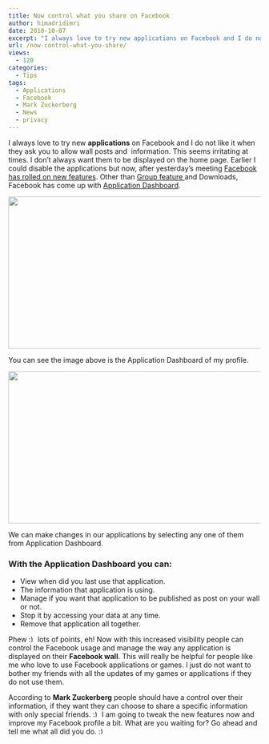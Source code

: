 ```yaml
---
title: Now control what you share on Facebook
author: himadridimri
date: 2010-10-07
excerpt: "I always love to try new applications on Facebook and I do not like it when they ask you to allow wall posts and  information. This seems irritating at times. I dont always want them to be displayed on the home page. Earlier I could disable the applications but now, after yesterday's meeting Facebook has rolled on new features. Other than Group feature  and Downloads, Facebook has come up with Application Dashboard."
url: /now-control-what-you-share/
views:
  - 120
categories:
  - Tips
tags:
  - Applications
  - Facebook
  - Mark Zuckerberg
  - News
  - privacy
---
```

I always love to try new **applications** on Facebook and I do not like it when they ask you to allow wall posts and  information. This seems irritating at times. I don&#8217;t always want them to be displayed on the home page. Earlier I could disable the applications but now, after yesterday&#8217;s meeting <a href="http://blog.facebook.com/blog.php?post=434691727130" onclick="_gaq.push(['_trackEvent', 'outbound-article', 'http://blog.facebook.com/blog.php?post=434691727130', 'Facebook has rolled on new features']);" >Facebook has rolled on new features</a>. Other than <a href="http://fbknol.com/facebook-unveils-new-groups-to-share-collaborate-and-group-chat/" onclick="_gaq.push(['_trackEvent', 'outbound-article', 'http://fbknol.com/facebook-unveils-new-groups-to-share-collaborate-and-group-chat/', 'Group feature ']);" >Group feature </a>and Downloads, Facebook has come up with <a href="http://www.facebook.com/settings/?tab=applications" onclick="_gaq.push(['_trackEvent', 'outbound-article', 'http://www.facebook.com/settings/?tab=applications', 'Application Dashboard']);" >Application Dashboard</a>.

<a href="http://fbknol.com/now-control-what-you-share/screenshot_023-2/" onclick="_gaq.push(['_trackEvent', 'outbound-article', 'http://fbknol.com/now-control-what-you-share/screenshot_023-2/', '']);" rel="attachment wp-att-3007"><img class="alignnone size-full  wp-image-52422" src="http://cdn.devilsworkshop.org/files/2010/10/screenshot_023.png" alt="" width="550" height="304" /></a>

You can see the image above is the Application Dashboard of my profile.

<a href="http://fbknol.com/now-control-what-you-share/screenshot_022-2/" onclick="_gaq.push(['_trackEvent', 'outbound-article', 'http://fbknol.com/now-control-what-you-share/screenshot_022-2/', '']);" rel="attachment wp-att-3008"><img class="alignnone size-full wp-image-3008" src="http://cdn.devilsworkshop.org/files/2010/10/screenshot_022.png" alt="" width="550" height="304" /></a>

We can make changes in our applications by selecting any one of them from Application Dashboard.

### With the Application Dashboard you can:

  * View when did you last use that application.
  * The information that application is using.
  * Manage if you want that application to be published as post on your wall or not.
  * Stop it by accessing your data at any time.
  * Remove that application all together.

Phew <img src="http://devilsworkshop.org/wp-includes/images/smilies/simple-smile.png" alt=":)" class="wp-smiley" style="height: 1em; max-height: 1em;" /> lots of points, eh! Now with this increased visibility people can control the Facebook usage and manage the way any application is displayed on their **Facebook wall**. This will really be helpful for people like me who love to use Facebook applications or games. I just do not want to bother my friends with all the updates of my games or applications if they do not use them.

According to **Mark Zuckerberg** people should have a control over their information, if they want they can choose to share a specific information with only special friends. <img src="http://devilsworkshop.org/wp-includes/images/smilies/simple-smile.png" alt=":)" class="wp-smiley" style="height: 1em; max-height: 1em;" /> I am going to tweak the new features now and improve my Facebook profile a bit. What are you waiting for? Go ahead and tell me what all did you do. <img src="http://devilsworkshop.org/wp-includes/images/smilies/simple-smile.png" alt=":)" class="wp-smiley" style="height: 1em; max-height: 1em;" />
